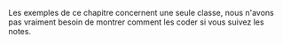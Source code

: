 Les exemples de ce chapitre concernent une seule classe, nous n'avons pas vraiment besoin de montrer comment les coder si vous suivez les notes.